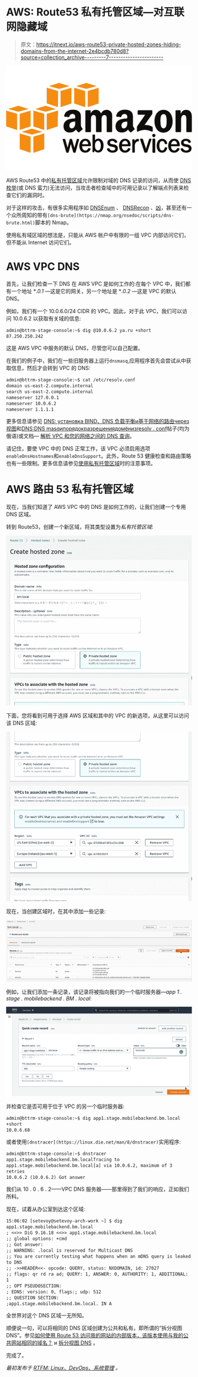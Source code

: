 # AWS: Route53 私有托管区域—对互联网隐藏域

> 原文：<https://itnext.io/aws-route53-private-hosted-zones-hiding-domains-from-the-internet-2e4bcdb780d8?source=collection_archive---------7----------------------->

![](img/4db53edc2d31ceaf0cc5efaa8b7bac60.png)

AWS Route53 中的[私有托管区域](https://docs.aws.amazon.com/Route53/latest/DeveloperGuide/hosted-zones-private.html)允许限制对域的 DNS 记录的访问，从而使 [DNS 枚举](https://resources.infosecinstitute.com/topic/dns-enumeration-techniques-in-linux/)(或 DNS 蛮力)无法访问，当攻击者检查域中的可用记录以了解端点列表来检查它们的漏洞时。

对于这样的攻击，有很多实用程序如 [DNSEnum](https://github.com/fwaeytens/dnsenum) 、 [DNSRecon](https://github.com/darkoperator/dnsrecon) 、[凶](http://ha.ckers.org/fierce/)，甚至还有一个众所周知的带有`[dns-brute](https://nmap.org/nsedoc/scripts/dns-brute.html)`脚本的 Nmap。

使用私有域区域的想法是，只能从 AWS 帐户中有限的一组 VPC 内部访问它们，但不能从 Internet 访问它们。

# AWS VPC DNS

首先，让我们检查一下 DNS 在 AWS VPC 是如何工作的:在每个 VPC 中，我们都有一个地址 **.0.1* —这是它的网关，另一个地址是 **.0.2* —这是 VPC 的默认 DNS。

例如，我们有一个 10.0.6.0/24 CIDR 的 VPC。因此，对于此 VPC，我们可以访问 10.0.6.2 以获取有关域的信息:

```
admin@bttrm-stage-console:~$ dig @10.0.6.2 ya.ru +short
87.250.250.242
```

这是 AWS VPC 中服务的默认 DNS，尽管您可以自己配置。

在我们的例子中，我们在一些旧服务器上运行`dnsmasq`,应用程序首先会尝试从中获取信息，然后才会转到 VPC 的 DNS:

```
admin@bttrm-stage-console:~$ cat /etc/resolv.conf
domain us-east-2.compute.internal
search us-east-2.compute.internal
nameserver 127.0.0.1
nameserver 10.0.6.2
nameserver 1.1.1.1
```

更多信息请参见 [DNS: установка BIND、DNS 负载平衡и基于网络的路由через视图](https://rtfm.co.ua/dns-ustanovka-bind-dns-load-balancing-i-network-based-routing-cherez-view/#DNS_AWS)和[DNS:DNS masqипорядокразрешениядомёнизresolv . conf](https://rtfm.co.ua/dns-dnsmasq-i-poryadok-razresheniya-domyon-iz-resolv-conf/)帖子(均为俄语)或文档— [解析 VPC 和您的网络之间的 DNS 查询](https://docs.aws.amazon.com/Route53/latest/DeveloperGuide/resolver.html)。

请记住，要使 VPC 中的 DNS 正常工作，该 VPC 必须启用选项`enableDnsHostnames`和`enableDnsSupport`。此外，Route 53 健康检查和路由策略也有一些限制。更多信息请参见[使用私有托管区域](https://docs.aws.amazon.com/Route53/latest/DeveloperGuide/hosted-zone-private-considerations.html)时的注意事项。

# AWS 路由 53 私有托管区域

现在，当我们知道了 AWS VPC 中的 DNS 是如何工作的，让我们创建一个专用 DNS 区域。

转到 Route53，创建一个新区域，将其类型设置为*私有托管区域*:

![](img/98a49c1837a6ec935c9660d2bb9d720e.png)

下面，您将看到可用于选择 AWS 区域和其中的 VPC 的新选项，从这里可以访问该 DNS 区域:

![](img/650325f8da3d95d35de38420951f3f7b.png)

现在，当创建区域时，在其中添加一些记录:

![](img/6852b5f209fcf1d5fdd35c6e4171d2f8.png)

例如，让我们添加一条记录，该记录将被指向我们的一个临时服务器—*app 1 . stage . mobilebackend . BM . local*:

![](img/608d16b41525156254a77bf233e2afbd.png)

并检查它是否可用于位于 VPC 的另一个临时服务器:

```
admin@bttrm-stage-console:~$ dig app1.stage.mobilebackend.bm.local +short
10.0.6.68
```

或者使用`[dnstracer](https://linux.die.net/man/8/dnstracer)`实用程序:

```
admin@bttrm-stage-console:~$ dnstracer app1.stage.mobilebackend.bm.localTracing to app1.stage.mobilebackend.bm.local[a] via 10.0.6.2, maximum of 3 retries
10.0.6.2 (10.0.6.2) Got answer
```

我们从 10 . 0 . 6 . 2——VPC DNS 服务器——那里得到了我们的响应，正如我们所料。

现在，试着从办公室到达这个区域:

```
15:06:02 [setevoy@setevoy-arch-work ~] $ dig app1.stage.mobilebackend.bm.local
; <<>> DiG 9.16.18 <<>> app1.stage.mobilebackend.bm.local
;; global options: +cmd
;; Got answer:
;; WARNING: .local is reserved for Multicast DNS
;; You are currently testing what happens when an mDNS query is leaked to DNS
;; ->>HEADER<<- opcode: QUERY, status: NXDOMAIN, id: 27027
;; flags: qr rd ra ad; QUERY: 1, ANSWER: 0, AUTHORITY: 1, ADDITIONAL: 1
;; OPT PSEUDOSECTION:
; EDNS: version: 0, flags:; udp: 512
;; QUESTION SECTION:
;app1.stage.mobilebackend.bm.local. IN A
```

全世界对这个 DNS 区域一无所知。

顺便说一句，可以将相同的 DNS 区域创建为公共和私有，即所谓的“拆分视图 DNS”。参见[如何使用 Route 53 访问我的网站的内部版本，该版本使用与我的公共网站相同的域名？](https://aws.amazon.com/ru/premiumsupport/knowledge-center/internal-version-website/) и [拆分视图 DNS](https://docs.aws.amazon.com/Route53/latest/DeveloperGuide/hosted-zone-private-considerations.html#hosted-zone-private-considerations-split-view-dns) 。

完成了。

*最初发布于* [*RTFM: Linux、DevOps、系统管理*](https://rtfm.co.ua/en/aws-route53-private-hosted-zones-hiding-domains-from-the-internet/) *。*